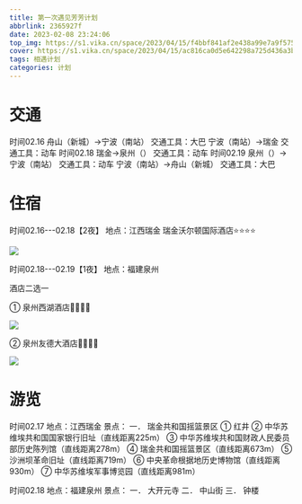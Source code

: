 ```yaml
---
title: 第一次遇见芳芳计划
abbrlink: 2365927f
date: 2023-02-08 23:24:06
top_img: https://s1.vika.cn/space/2023/04/15/f4bbf841af2e438a99e7a9f5759fdb06
cover: https://s1.vika.cn/space/2023/04/15/ac816ca0d5e642298a725d436a3ba9aa
tags: 相遇计划
categories: 计划
---
```

<meta name="referrer" content="no-referrer"/>

# 交通

时间02.16
舟山（新城）→宁波（南站）
交通工具：大巴
宁波（南站）→瑞金
交通工具：动车
时间02.18
瑞金→泉州（）
交通工具：动车
时间02.19
泉州（）→宁波（南站）
交通工具：动车
宁波（南站）→舟山（新城）
交通工具：大巴

# 住宿

时间02.16---02.18【2夜】
地点：江西瑞金
瑞金沃尔顿国际酒店⭐⭐⭐⭐

![](https://s1.vika.cn/space/2023/04/15/e91c765593b046cf8127c47ad21f4d2a)

时间02.18---02.19【1夜】
地点：福建泉州

酒店二选一

①	泉州西湖酒店💎💎💎💎

![](https://s1.vika.cn/space/2023/04/15/fada4736c8484073a43118099edd439c)

②	泉州友德大酒店💎💎💎💎

![](https://s1.vika.cn/space/2023/04/15/f329ec792da2462aa05e7b5633b1cc2e)

# 游览

时间02.17
地点：江西瑞金
景点：
一．	瑞金共和国摇篮景区
①	红井
②	中华苏维埃共和国国家银行旧址（直线距离225m）
③	中华苏维埃共和国财政人民委员部历史陈列馆（直线距离278m）
④	瑞金共和国摇篮景区（直线距离673m）
⑤	沙洲坝革命旧址（直线距离719m）
⑥	中央革命根据地历史博物馆（直线距离930m）
⑦	中华苏维埃军事博览园（直线距离981m）

时间02.18
地点：福建泉州
景点：
一．	大开元寺
二．	中山街
三．	钟楼
